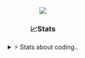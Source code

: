 <div align="center">
  
<p align="center">
  <img src="https://lanyard.cnrad.dev/api/1018290650602553364" />
</p>

### 📈Stats
<details>
    <summary> ⚡ Stats about coding.. </> </summary>
    <br/>

<!--START_SECTION:waka-->
![Code Time](http://img.shields.io/badge/Code%20Time-29%20hrs%2049%20mins-blue)

![Profile Views](http://img.shields.io/badge/Profile%20Views-15-blue)

**🐱 My GitHub Data** 

> 📦 1.1 MB Used in GitHub's Storage 
 > 
> 🏆 105 Contributions in the Year 2024
 > 
> 💼 Opted to Hire
 > 
> 📜 5 Public Repositories 
 > 
> 🔑 18 Private Repositories 
 > 
**I'm a Night 🦉** 

```text
🌞 Morning                26 commits          ██░░░░░░░░░░░░░░░░░░░░░░░   06.25 % 
🌆 Daytime                180 commits         ███████████░░░░░░░░░░░░░░   43.27 % 
🌃 Evening                168 commits         ██████████░░░░░░░░░░░░░░░   40.38 % 
🌙 Night                  42 commits          ███░░░░░░░░░░░░░░░░░░░░░░   10.10 % 
```
📅 **I'm Most Productive on Sunday** 

```text
Monday                   23 commits          █░░░░░░░░░░░░░░░░░░░░░░░░   05.53 % 
Tuesday                  45 commits          ███░░░░░░░░░░░░░░░░░░░░░░   10.82 % 
Wednesday                72 commits          ████░░░░░░░░░░░░░░░░░░░░░   17.31 % 
Thursday                 67 commits          ████░░░░░░░░░░░░░░░░░░░░░   16.11 % 
Friday                   50 commits          ███░░░░░░░░░░░░░░░░░░░░░░   12.02 % 
Saturday                 71 commits          ████░░░░░░░░░░░░░░░░░░░░░   17.07 % 
Sunday                   88 commits          █████░░░░░░░░░░░░░░░░░░░░   21.15 % 
```


📊 **This Week I Spent My Time On** 

```text
🕑︎ Time Zone: Europe/Berlin

💬 Programming Languages: 
No Activity Tracked This Week

🔥 Editors: 
No Activity Tracked This Week

🐱‍💻 Projects: 
No Activity Tracked This Week

💻 Operating System: 
No Activity Tracked This Week
```

**I Mostly Code in JavaScript** 

```text
JavaScript               8 repos             ██████████░░░░░░░░░░░░░░░   38.10 % 
Lua                      5 repos             ██████░░░░░░░░░░░░░░░░░░░   23.81 % 
Python                   3 repos             ████░░░░░░░░░░░░░░░░░░░░░   14.29 % 
TypeScript               2 repos             ██░░░░░░░░░░░░░░░░░░░░░░░   09.52 % 
HTML                     1 repo              █░░░░░░░░░░░░░░░░░░░░░░░░   04.76 % 
```




 Last Updated on 29/09/2024 17:38:20 UTC
<!--END_SECTION:waka-->
</details>
